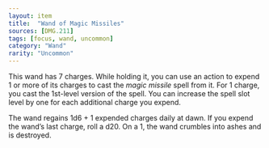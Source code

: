 ```yaml
---
layout: item
title:  "Wand of Magic Missiles"
sources: [DMG.211]
tags: [focus, wand, uncommon]
category: "Wand"
rarity: "Uncommon"
---
```


This wand has 7 charges. While holding it, you can use an action to expend 1 or more of its charges to cast the _magic missile_ spell from it. For 1 charge, you cast the 1st-level version of the spell. You can increase the spell slot level by one for each additional charge you expend.

The wand regains 1d6 + 1 expended charges daily at dawn. If you expend the wand’s last charge, roll a d20. On a 1, the wand crumbles into ashes and is destroyed.